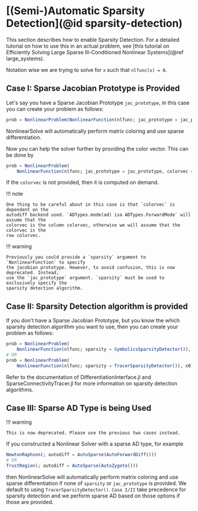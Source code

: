 # [(Semi-)Automatic Sparsity Detection](@id sparsity-detection)

This section describes how to enable Sparsity Detection. For a detailed tutorial on how
to use this in an actual problem, see
[this tutorial on Efficiently Solving Large Sparse Ill-Conditioned Nonlinear Systems](@ref large_systems).

Notation wise we are trying to solve for `x` such that `nlfunc(x) = 0`.

## Case I: Sparse Jacobian Prototype is Provided

Let's say you have a Sparse Jacobian Prototype `jac_prototype`, in this case you can
create your problem as follows:

```julia
prob = NonlinearProblem(NonlinearFunction(nlfunc; jac_prototype = jac_prototype), x0)
```

NonlinearSolve will automatically perform matrix coloring and use sparse differentiation.

Now you can help the solver further by providing the color vector. This can be done by

```julia
prob = NonlinearProblem(
    NonlinearFunction(nlfunc; jac_prototype = jac_prototype, colorvec = colorvec), x0)
```

If the `colorvec` is not provided, then it is computed on demand.

!!! note
    
    One thing to be careful about in this case is that `colorvec` is dependent on the
    autodiff backend used. `ADTypes.mode(ad) isa ADTypes.ForwardMode` will assume that the
    colorvec is the column colorvec, otherwise we will assume that the colorvec is the
    row colorvec.

!!! warning
    
    Previously you could provide a `sparsity` argument to `NonlinearFunction` to specify
    the jacobian prototype. However, to avoid confusion, this is now deprecated. Instead,
    use the `jac_prototype` argument. `sparsity` must be used to exclusively specify the
    sparsity detection algorithm.

## Case II: Sparsity Detection algorithm is provided

If you don't have a Sparse Jacobian Prototype, but you know the which sparsity detection
algorithm you want to use, then you can create your problem as follows:

```julia
prob = NonlinearProblem(
    NonlinearFunction(nlfunc; sparsity = SymbolicsSparsityDetector()), x0)  # Remember to have Symbolics.jl loaded
# OR
prob = NonlinearProblem(
    NonlinearFunction(nlfunc; sparsity = TracerSparsityDetector()), x0) # From SparseConnectivityTracer.jl
```

Refer to the documentation of DifferentiationInterface.jl and SparseConnectivityTracer.jl
for more information on sparsity detection algorithms.

## Case III: Sparse AD Type is being Used

!!! warning
    
    This is now deprecated. Please use the previous two cases instead.

If you constructed a Nonlinear Solver with a sparse AD type, for example

```julia
NewtonRaphson(; autodiff = AutoSparse(AutoForwardDiff()))
# OR
TrustRegion(; autodiff = AutoSparse(AutoZygote()))
```

then NonlinearSolve will automatically perform matrix coloring and use sparse
differentiation if none of `sparsity` or `jac_prototype` is provided. We default to using
`TracerSparsityDetector()`. `Case I/II` take precedence for sparsity detection and we
perform sparse AD based on those options if those are provided.
